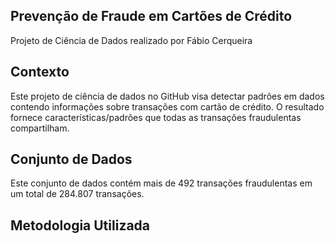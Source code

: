 ## Prevenção de Fraude em Cartões de Crédito
Projeto de Ciência de Dados realizado por Fábio Cerqueira

## Contexto
Este projeto de ciência de dados no GitHub visa detectar padrões em dados contendo informações sobre transações com cartão de crédito. O resultado fornece características/padrões que todas as transações fraudulentas compartilham.

## Conjunto de Dados
Este conjunto de dados contém mais de 492 transações fraudulentas em um total de 284.807 transações.

## Metodologia Utilizada
